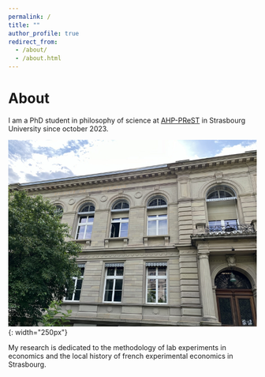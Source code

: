 ```yaml
---
permalink: /
title: ""
author_profile: true
redirect_from: 
  - /about/
  - /about.html
---
```

About
=====
I am a PhD student in philosophy of science at [AHP-PReST](https://poincare.univ-lorraine.fr/) in Strasbourg University since october 2023.   

   ![Faculté de philosophie de Strasbourg](files/philo-unistra.jpg){: width="250px"}   
   

My research is dedicated to the methodology of lab experiments in economics and the local history of french experimental economics in Strasbourg.




